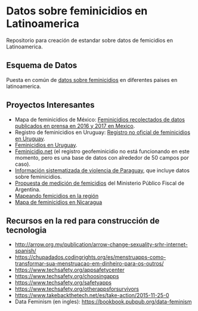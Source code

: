 # Datos sobre feminicidios en Latinoamerica

Repositorio para creación de estandar sobre datos de femicidios en Latinoamerica.

## Esquema de Datos

Puesta en común de [datos sobre feminicidios](docs/introduccion.md) en diferentes paises en latinoamerica.

## Proyectos Interesantes

* Mapa de feminicidios de México:  [Feminicidios recolectados de datos publicados en prensa en 2016 y 2017 en Mexico](https://aristeguinoticias.com/2104/mexico/crean-en-google-mapa-de-feminicidios-en-mexico-interactivo/).
* Registro de feminicidios en Uruguay: [Registro no oficial de feminicidios en Uruguay](https://sites.google.com/view/feminicidiouruguay).
* [Feminicidios en Uruguay](https://www.facebook.com/notes/feminicidio-uruguay/femicidiofeminicidio/1655396977883366/).
* [Feminicidio.net](https://informes.feminicidio.net/listado-de-feminicidios-y-otros-asesinatos-de-mujeres-en-2018/) (el registro geofeminicidio no está funcionando en este momento, pero es una base de datos con alrededor de 50 campos por caso).
* [Información sistematizada de violencia de Paraguay](http://informativomujer.org.py/cuadros/), que incluye datos sobre feminicidios.
* [Propuesta de medición de femicidios](https://www.mpf.gob.ar/ufem/files/2017/11/UFEM_Medici%C3%B3nFemicidios2017.pdf) del Ministerio Público Fiscal de Argentina.
* [Mapeando femicidios en la región](https://www.google.com/maps/d/u/0/viewer?ll=-0.8483637028616582%2C-74.79742390000001&hl=en&z=3&mid=1y2xG5YwASOtwMve2BT9zOOrIQKs)
* [Mapa de feminicidios en Nicaragua](https://seleneyang.carto.com/builder/14f3a6a1-03ce-47df-b3e7-bf1bd7b36298/embed)

## Recursos en la red para construcción de tecnologia

* http://arrow.org.my/publication/arrow-change-sexuality-srhr-internet-spanish/
* https://chupadados.codingrights.org/es/menstruapps-como-transformar-sua-menstruacao-em-dinheiro-para-os-outros/
* https://www.techsafety.org/appsafetycenter
* https://www.techsafety.org/choosingapps
* https://www.techsafety.org/safetyapps
* https://www.techsafety.org/otherappsforsurvivors
* https://www.takebackthetech.net/es/take-action/2015-11-25-0
* Data Feminism (en ingles): https://bookbook.pubpub.org/data-feminism
